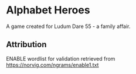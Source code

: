 # Alphabet Heroes
A game created for Ludum Dare 55 - a family affair.

## Attribution
ENABLE wordlist for validation retrieved from https://norvig.com/ngrams/enable1.txt